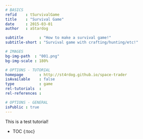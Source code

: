 ```yaml
---
# BASICS
refid    : tSurvivalGame
title    : "Survival Game"
date     : 2015-03-01
author   : aStardog

subtitle       : "How to make a survival game!"
subtitle-short : "Survival game with crafting/hunting/etc!"

# IMAGES
bg-img-path  : "001.png"
bg-img-scale : 180%

# OPTIONS - TUTORIAL
homepage       : http://st4rdog.github.io/space-trader
isAvailable    : false
type           : game
rel-tutorials  : 
rel-references : 

# OPTIONS - GENERAL
isPublic : true
---
```

This is a test tutorial!

* TOC
{:toc}